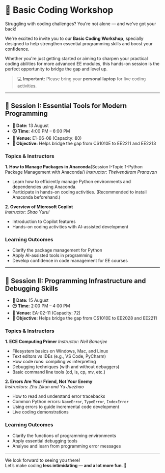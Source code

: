 # 🧠 Basic Coding Workshop

Struggling with coding challenges? You're not alone — and we've got your back!

We're excited to invite you to our **Basic Coding Workshop**, specially designed to help strengthen essential programming skills and boost your confidence.

Whether you're just getting started or aiming to sharpen your practical coding abilities for more advanced EE modules, this hands-on session is the perfect opportunity to bridge the gap and level up.

> 💻 **Important:** Please bring your **personal laptop** for live coding activities.

---

## 🔹 Session I: Essential Tools for Modern Programming

- **📅 Date:** 13 August  
- **🕓 Time:** 4:00 PM – 6:00 PM  
- **📍 Venue:** E1-06-08 (Capacity: 80)  
- **🎯 Objective:** Helps bridge the gap from CS1010E to EE2211 and EE2213

### Topics & Instructors

**1. How to Manage Packages in Anaconda**(Session I-Topic 1-Python Package Management with Anaconda/) 
*Instructor: Theivendiram Pranavan*  
- Learn how to efficiently manage Python environments and dependencies using Anaconda.  
- Participate in hands-on coding activities. (Recommended to install Anaconda beforehand.)

**2. Overview of Microsoft Copilot**  
*Instructor: Shao Yurui*  
- Introduction to Copilot features  
- Hands-on coding activities with AI-assisted development

### Learning Outcomes
- Clarify the package management for Python  
- Apply AI-assisted tools in programming  
- Develop confidence in code management for EE courses

---

## 🔹 Session II: Programming Infrastructure and Debugging Skills

- **📅 Date:** 15 August  
- **🕑 Time:** 2:00 PM – 4:00 PM  
- **📍 Venue:** EA-02-11 (Capacity: 72)  
- **🎯 Objective:** Helps bridge the gap from CS1010E to EE2028 and EE2211

### Topics & Instructors

**1. ECE Computing Primer**
*Instructor: Neil Banerjee*  
- Filesystem basics on Windows, Mac, and Linux  
- Text editors vs IDEs (e.g., VS Code, PyCharm)  
- How code runs: compiling vs interpreting  
- Debugging techniques (with and without debuggers)  
- Basic command line tools (cd, ls, cp, mv, etc.)

**2. Errors Are Your Friend, Not Your Enemy**  
*Instructors: Zhu Zikun and Yu Juezhao*  
- How to read and understand error tracebacks  
- Common Python errors: `NameError`, `TypeError`, `IndexError`  
- Using errors to guide incremental code development  
- Live coding demonstrations

### Learning Outcomes
- Clarify the functions of programming environments  
- Apply essential debugging tools  
- Analyse and learn from programming error messages

---

We look forward to seeing you there!  
Let’s make coding **less intimidating — and a lot more fun**. 🚀
